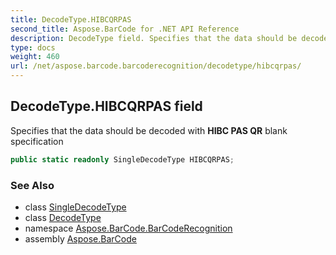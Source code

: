 ```yaml
---
title: DecodeType.HIBCQRPAS
second_title: Aspose.BarCode for .NET API Reference
description: DecodeType field. Specifies that the data should be decoded with HIBC PAS QR blank specification
type: docs
weight: 460
url: /net/aspose.barcode.barcoderecognition/decodetype/hibcqrpas/
---
```

## DecodeType.HIBCQRPAS field

Specifies that the data should be decoded with **HIBC PAS QR** blank specification

```csharp
public static readonly SingleDecodeType HIBCQRPAS;
```

### See Also

* class [SingleDecodeType](../../singledecodetype/)
* class [DecodeType](../)
* namespace [Aspose.BarCode.BarCodeRecognition](../../decodetype/)
* assembly [Aspose.BarCode](../../../)


